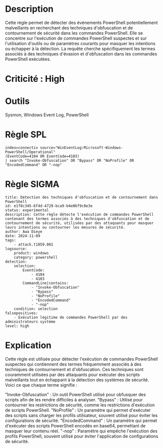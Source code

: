 # Description

Cette règle permet de détecter des événements PowerShell potentiellement malveillants en recherchant des techniques d'obfuscation et de contournement de sécurité dans les commandes PowerShell. Elle se concentre sur l'exécution de commandes PowerShell suspectes et sur l'utilisation d'outils ou de paramètres courants pour masquer les intentions ou échapper à la détection. La requête cherche spécifiquement les termes associés à des techniques d'évasion et d'obfuscation dans les commandes PowerShell exécutées.

# Criticité : **High**

# Outils  
Sysmon, Windows Event Log, PowerShell

# Règle SPL
```spl
index=connectix source="WinEventLog:Microsoft-Windows-PowerShell/Operational"
(EventCode=4104 OR EventCode=4103)
| search "Invoke-Obfuscation" OR "Bypass" OR "NoProfile" OR "EncodedCommand" OR "-nop"
```
# Règle SIGMA

```
title: Détection des techniques d'obfuscation et de contournement dans PowerShell
id: e1f8c345-6f4d-4729-bca9-b4e06f9c8e3e
status: experimental
description: Cette règle détecte l'exécution de commandes PowerShell contenant des termes associés à des techniques d'obfuscation et de contournement de sécurité, utilisées par des attaquants pour masquer leurs intentions ou contourner les mesures de sécurité.
author: Awa Dieye
date: 2024-11-09
tags:
    - attack.t1059.001
logsource:
    product: windows
    category: powershell
detection:
    selection:
        EventCode:
            - 4104
            - 4103
        CommandLine|contains:
            - "Invoke-Obfuscation"
            - "Bypass"
            - "NoProfile"
            - "EncodedCommand"
            - "-nop"
    condition: selection
falsepositives:
    - Exécution légitime de commandes PowerShell par des administrateurs système
level: high
```

# Explication
Cette règle est utilisée pour détecter l'exécution de commandes PowerShell suspectes qui contiennent des termes fréquemment associés à des techniques de contournement et d'obfuscation. Ces techniques sont couramment utilisées par des attaquants pour exécuter des scripts malveillants tout en échappant à la détection des systèmes de sécurité. Voici ce que chaque terme signifie :

"Invoke-Obfuscation" : Un outil PowerShell utilisé pour obfusquer des scripts afin de les rendre difficiles à analyser.
"Bypass" : Utilisé pour contourner les restrictions de sécurité, comme les restrictions d'exécution de scripts PowerShell.
"NoProfile" : Un paramètre qui permet d'exécuter des scripts sans charger les profils utilisateur, souvent utilisé pour éviter les configurations de sécurité.
"EncodedCommand" : Un paramètre qui permet d'exécuter des scripts PowerShell encodés en base64, permettant de masquer leur contenu réel.
"-nop" : Paramètre qui empêche l'exécution des profils PowerShell, souvent utilisé pour éviter l'application de configurations de sécurité.
